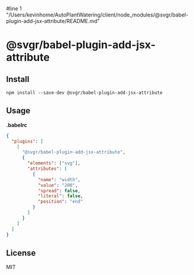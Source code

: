 #line 1 "/Users/kevinhome/AutoPlantWatering/client/node_modules/@svgr/babel-plugin-add-jsx-attribute/README.md"
# @svgr/babel-plugin-add-jsx-attribute

## Install

```
npm install --save-dev @svgr/babel-plugin-add-jsx-attribute
```

## Usage

**.babelrc**

```json
{
  "plugins": [
    [
      "@svgr/babel-plugin-add-jsx-attribute",
      {
        "elements": ["svg"],
        "attributes": [
          {
            "name": "width",
            "value": "200",
            "spread": false,
            "literal": false,
            "position": "end"
          }
        ]
      }
    ]
  ]
}
```

## License

MIT
